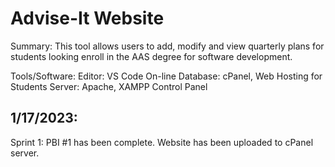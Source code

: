 # Advise-It Website

Summary:
This tool allows users to add, modify and view quarterly plans for students looking enroll in the AAS degree for software development. 

Tools/Software:
Editor: VS Code
On-line Database: cPanel, Web Hosting for Students
Server: Apache, XAMPP Control Panel

## 1/17/2023:
Sprint 1: PBI #1 has been complete. Website has been uploaded to cPanel server. 
